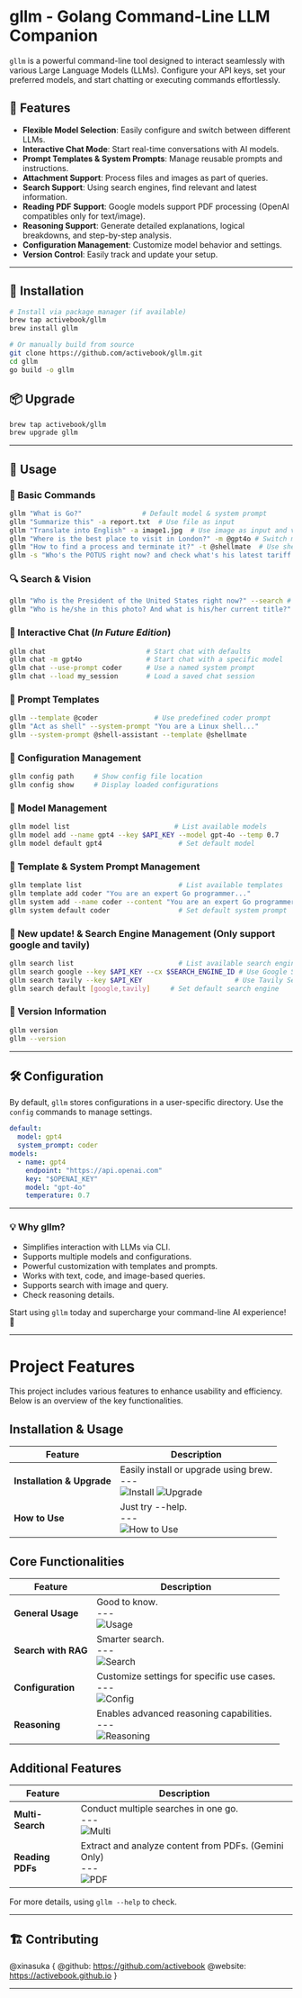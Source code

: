 # gllm - Golang Command-Line LLM Companion

`gllm` is a powerful command-line tool designed to interact seamlessly with various Large Language Models (LLMs). Configure your API keys, set your preferred models, and start chatting or executing commands effortlessly.

## 🚀 Features  

- **Flexible Model Selection**: Easily configure and switch between different LLMs.  
- **Interactive Chat Mode**: Start real-time conversations with AI models.  
- **Prompt Templates & System Prompts**: Manage reusable prompts and instructions.  
- **Attachment Support**: Process files and images as part of queries.  
- **Search Support**: Using search engines, find relevant and latest information.  
- **Reading PDF Support**: Google models support PDF processing (OpenAI compatibles only for text/image).  
- **Reasoning Support**: Generate detailed explanations, logical breakdowns, and step-by-step analysis.  
- **Configuration Management**: Customize model behavior and settings.  
- **Version Control**: Easily track and update your setup.  

---

## 📌 Installation

```sh
# Install via package manager (if available)
brew tap activebook/gllm
brew install gllm

# Or manually build from source
git clone https://github.com/activebook/gllm.git
cd gllm
go build -o gllm
```

## 📦 Upgrade

```sh
brew tap activebook/gllm
brew upgrade gllm
```

---

## 🎯 Usage

### 🔹 Basic Commands

```sh
gllm "What is Go?"               # Default model & system prompt
gllm "Summarize this" -a report.txt  # Use file as input
gllm "Translate into English" -a image1.jpg  # Use image as input and vision model
gllm "Where is the best place to visit in London?" -m @gpt4o # Switch model
gllm "How to find a process and terminate it?" -t @shellmate  # Use shellmate prompt to specific shell question
gllm -s "Who's the POTUS right now? and check what's his latest tariff policy" -m @gemini-pro -r 10 # Use Gemini model to search and set max references to 10
```

### 🔍 Search & Vision

```sh
gllm "Who is the President of the United States right now?" --search # Use search to find latest news
gllm "Who is he/she in this photo? And what is his/her current title?" -s -a "face.png" --model @gemini # Use vision model and search engine to find people in image
```

### 🔹 Interactive Chat (*In Future Edition*)

```sh
gllm chat                         # Start chat with defaults
gllm chat -m gpt4o                # Start chat with a specific model
gllm chat --use-prompt coder      # Use a named system prompt
gllm chat --load my_session       # Load a saved chat session
```

### 🔹 Prompt Templates

```sh
gllm --template @coder              # Use predefined coder prompt
gllm "Act as shell" --system-prompt "You are a Linux shell..."
gllm --system-prompt @shell-assistant --template @shellmate
```

### 🔹 Configuration Management

```sh
gllm config path     # Show config file location
gllm config show     # Display loaded configurations
```

### 🔹 Model Management

```sh
gllm model list                          # List available models
gllm model add --name gpt4 --key $API_KEY --model gpt-4o --temp 0.7
gllm model default gpt4                   # Set default model
```

### 🔹 Template & System Prompt Management

```sh
gllm template list                        # List available templates
gllm template add coder "You are an expert Go programmer..."
gllm system add --name coder --content "You are an expert Go programmer..."
gllm system default coder                 # Set default system prompt
```

### 🔹 New update! & Search Engine Management (Only support google and tavily)

```sh
gllm search list                          # List available search engines   
gllm search google --key $API_KEY --cx $SEARCH_ENGINE_ID # Use Google Search Engine
gllm search tavily --key $API_KEY                       # Use Tavily Search Engine
gllm search default [google,tavily]     # Set default search engine
```

### 🔹 Version Information

```sh
gllm version
gllm --version
```

---

## 🛠 Configuration

By default, `gllm` stores configurations in a user-specific directory. Use the `config` commands to manage settings.

```yaml
default:
  model: gpt4
  system_prompt: coder
models:
  - name: gpt4
    endpoint: "https://api.openai.com"
    key: "$OPENAI_KEY"
    model: "gpt-4o"
    temperature: 0.7
```

---

### 💡 Why gllm?

- Simplifies interaction with LLMs via CLI.
- Supports multiple models and configurations.
- Powerful customization with templates and prompts.
- Works with text, code, and image-based queries.
- Supports search with image and query.
- Check reasoning details.

Start using `gllm` today and supercharge your command-line AI experience! 🚀

---

# Project Features

This project includes various features to enhance usability and efficiency. Below is an overview of the key functionalities.

## Installation & Usage

| Feature             | Description |
|---------------------|-------------|
| **Installation & Upgrade** | Easily install or upgrade using brew. <br> --- <br> ![Install](screenshots/install.png) ![Upgrade](screenshots/upgrade.png) |
| **How to Use** | Just try --help. <br> --- <br> ![How to Use](screenshots/howto.png) |

## Core Functionalities

| Feature            | Description |
|--------------------|-------------|
| **General Usage** | Good to know. <br> --- <br> ![Usage](screenshots/usage.png) |
| **Search with RAG** | Smarter search. <br> --- <br> ![Search](screenshots/search.png) |
| **Configuration** | Customize settings for specific use cases. <br> --- <br> ![Config](screenshots/config.png) |
| **Reasoning** | Enables advanced reasoning capabilities. <br> --- <br> ![Reasoning](screenshots/reasoning.png) |

## Additional Features

| Feature           | Description |
|------------------|-------------|
| **Multi-Search** | Conduct multiple searches in one go. <br> --- <br> ![Multi](screenshots/multisearch.png) |
| **Reading PDFs** | Extract and analyze content from PDFs. (Gemini Only)  <br> --- <br> ![PDF](screenshots/pdf.png) |

For more details, using `gllm --help` to check.

---

## 🏗 Contributing

@xinasuka {
  @github: <https://github.com/activebook>
  @website: <https://activebook.github.io>
}

---
